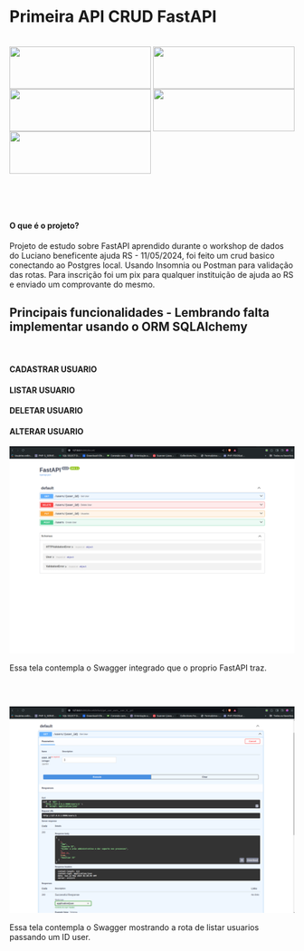 <h1> Primeira API CRUD FastAPI </h1>

<div style="display: inline_block"><br>



<img align="center" height="75px" width="250px" src="https://cdn.jsdelivr.net/gh/devicons/devicon@latest/icons/postgresql/postgresql-original.svg" />
          

<img align="center" height="75px" width="250px" src="https://cdn.jsdelivr.net/gh/devicons/devicon@latest/icons/python/python-plain-wordmark.svg" />


<img align="center" height="75px" width="250px"  src="https://cdn.jsdelivr.net/gh/devicons/devicon@latest/icons/insomnia/insomnia-original.svg" />
          

<img align="center" height="75px" width="250px" src="https://cdn.jsdelivr.net/gh/devicons/devicon@latest/icons/fastapi/fastapi-original.svg" />
          


<img align="center" height="75px" width="250px" src="https://cdn.jsdelivr.net/gh/devicons/devicon@latest/icons/swagger/swagger-original.svg" />
          
          



<div>

<div style="display: inline_block"><br>


</div>

##

<br>


<h4> O que é o projeto? </h4>

<p> Projeto de estudo sobre FastAPI aprendido durante o workshop de dados do Luciano beneficente ajuda RS - 11/05/2024, foi feito um crud basico conectando ao Postgres local. Usando Insomnia ou Postman para validação das rotas. Para inscrição foi um pix para qualquer instituição de ajuda ao RS e enviado um comprovante do mesmo. 
</p>

##

<h2> Principais funcionalidades - Lembrando falta implementar usando o ORM SQLAlchemy </h2>

<br>

<h4> CADASTRAR USUARIO </h4>
<h4> LISTAR USUARIO </h4>
<h4> DELETAR USUARIO </h4>
<h4> ALTERAR USUARIO </h4>

<img src="prints/Captura de tela de 2024-05-11 23-50-10.png">

<p> Essa tela contempla o Swagger integrado que o proprio FastAPI traz.</p>

<br>

##

<img src="prints/Captura de tela de 2024-05-11 23-50-58.png">

<p> Essa tela contempla o Swagger mostrando a rota de listar usuarios passando um ID user.</p>

